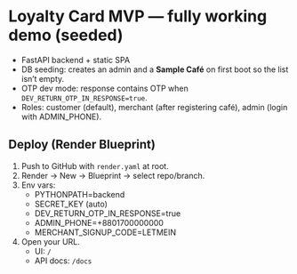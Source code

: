 # Loyalty Card MVP — fully working demo (seeded)

- FastAPI backend + static SPA
- DB seeding: creates an admin and a **Sample Café** on first boot so the list isn’t empty.
- OTP dev mode: response contains OTP when `DEV_RETURN_OTP_IN_RESPONSE=true`.
- Roles: customer (default), merchant (after registering café), admin (login with ADMIN_PHONE).

## Deploy (Render Blueprint)
1) Push to GitHub with `render.yaml` at root.
2) Render → New → Blueprint → select repo/branch.
3) Env vars:
   - PYTHONPATH=backend
   - SECRET_KEY (auto)
   - DEV_RETURN_OTP_IN_RESPONSE=true
   - ADMIN_PHONE=+8801700000000
   - MERCHANT_SIGNUP_CODE=LETMEIN
4) Open your URL.
   - UI: `/`
   - API docs: `/docs`
